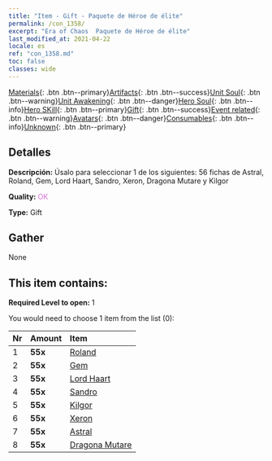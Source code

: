 ```yaml
---
title: "Item - Gift - Paquete de Héroe de élite"
permalink: /con_1358/
excerpt: "Era of Chaos  Paquete de Héroe de élite"
last_modified_at: 2021-04-22
locale: es
ref: "con_1358.md"
toc: false
classes: wide
---
```

 [Materials](/ItemsES/){: .btn .btn--primary}[Artifacts](/ItemsES/Artifacts/){: .btn .btn--success}[Unit Soul](/ItemsES/UnitSoul/){: .btn .btn--warning}[Unit Awakening](/ItemsES/UnitAwakening/){: .btn .btn--danger}[Hero Soul](/ItemsES/HeroSoul/){: .btn .btn--info}[Hero SKill](/ItemsES/HeroSkill/){: .btn .btn--primary}[Gift](/ItemsES/Gift/){: .btn .btn--success}[Event related](/ItemsES/Events/){: .btn .btn--warning}[Avatars](/ItemsES/Avatars/){: .btn .btn--danger}[Consumables](/ItemsES/Consumables/){: .btn .btn--info}[Unknown](/ItemsES/Unknown/){: .btn .btn--primary}

## Detalles
 **Descripción:** Úsalo para seleccionar 1 de los siguientes: 56 fichas de Astral, Roland, Gem, Lord Haart, Sandro, Xeron, Dragona Mutare y Kilgor

 **Quality:** <span style="color: #DA70D6">OK</span>

 **Type:** Gift

## Gather

  None

## This item contains:

 **Required Level to open:** 1

 You would need to choose 1 item from the list (0):

  | Nr | Amount |     Item    |
  |:---|:-------|:------------|
  | 1 |  **55x** | [Roland](/es/Items/her_362/) |  | 
  | 2 |  **55x** | [Gem](/es/Items/her_369/) |  | 
  | 3 |  **55x** | [Lord Haart](/es/Items/her_370/) |  | 
  | 4 |  **55x** | [Sandro](/es/Items/her_371/) |  | 
  | 5 |  **55x** | [Kilgor](/es/Items/her_374/) |  | 
  | 6 |  **55x** | [Xeron](/es/Items/her_383/) |  | 
  | 7 |  **55x** | [Astral](/es/Items/her_388/) |  | 
  | 8 |  **55x** | [Dragona Mutare](/es/Items/her_390/) |  | 
